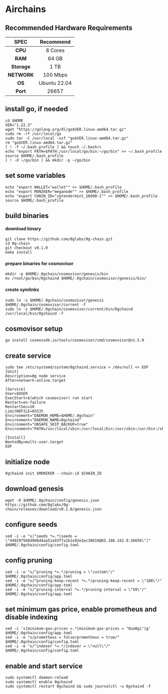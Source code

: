 # Airchains

## Recommended Hardware Requirements

|   SPEC      |       Recommend          |
| :---------: | :-----------------------:|
|   **CPU**   |        8 Cores           |
|   **RAM**   |        64 GB              |
| **Storage** |        1 TB            |
| **NETWORK** |        100 Mbps            |
|   **OS**    |        Ubuntu 22.04      |
|   **Port**  |        26657             | 

## install go, if needed

```
cd $HOME
VER="1.22.3"
wget "https://golang.org/dl/go$VER.linux-amd64.tar.gz"
sudo rm -rf /usr/local/go
sudo tar -C /usr/local -xzf "go$VER.linux-amd64.tar.gz"
rm "go$VER.linux-amd64.tar.gz"
[ ! -f ~/.bash_profile ] && touch ~/.bashrc
echo "export PATH=$PATH:/usr/local/go/bin:~/go/bin" >> ~/.bash_profile
source $HOME/.bash_profile
[ ! -d ~/go/bin ] && mkdir -p ~/go/bin
```



## set some variables

```
echo "export WALLET="wallet"" >> $HOME/.bash_profile
echo "export MONIKER="meganode"" >> $HOME/.bash_profile
echo "export CHAIN_ID="zgtendermint_16600-1"" >> $HOME/.bash_profile
source $HOME/.bash_profile
```

## build binaries
#### download binary
```
git clone https://github.com/0glabs/0g-chain.git
cd 0g-chain
git checkout v0.1.0
make install
```
#### prepare binaries for cosmovisor
```
mkdir -p $HOME/.0gchain/cosmovisor/genesis/bin
mv /root/go/bin/0gchaind $HOME/.0gchain/cosmovisor/genesis/bin/
```
#### create symlinks
```
sudo ln -s $HOME/.0gchain/cosmovisor/genesis $HOME/.0gchain/cosmovisor/current -f
sudo ln -s $HOME/.0gchain/cosmovisor/current/bin/0gchaind /usr/local/bin/0gchaind -f
```

## cosmovisor setup
```
go install cosmossdk.io/tools/cosmovisor/cmd/cosmovisor@v1.5.0
```

## create service
```
sudo tee /etc/systemd/system/0gchaind.service > /dev/null << EOF
[Unit]
Description=0g node service
After=network-online.target
 
[Service]
User=$USER
ExecStart=$(which cosmovisor) run start
Restart=on-failure
RestartSec=10
LimitNOFILE=65535
Environment="DAEMON_HOME=$HOME/.0gchain"
Environment="DAEMON_NAME=0gchaind"
Environment="UNSAFE_SKIP_BACKUP=true"
Environment="PATH=/usr/local/sbin:/usr/local/bin:/usr/sbin:/usr/bin:/sbin:/bin:/usr/games:/usr/local/games:/snap/bin:$HOME/.0gchain/cosmovisor/current/bin"
 
[Install]
WantedBy=multi-user.target
EOF
```

## initialize node
```
0gchaind init $MONIKER --chain-id $CHAIN_ID 
```
## download genesis
```
wget -O $HOME/.0gchain/config/genesis.json https://github.com/0glabs/0g-chain/releases/download/v0.1.0/genesis.json
```

## configure seeds
```
sed -i -e "s|^seeds *=.*|seeds = \"449297568d9d6d4aa51a93f7a1b1e92e1ec38619@65.108.242.9:26656\"|" $HOME/.0gchain/config/config.toml
```

## config pruning
```
sed -i -e "s/^pruning *=.*/pruning = \"custom\"/" $HOME/.0gchain/config/app.toml
sed -i -e "s/^pruning-keep-recent *=.*/pruning-keep-recent = \"100\"/" $HOME/.0gchain/config/app.toml
sed -i -e "s/^pruning-interval *=.*/pruning-interval = \"50\"/" $HOME/.0gchain/config/app.toml
```

## set minimum gas price, enable prometheus and disable indexing
```
sed -i 's|minimum-gas-prices =.*|minimum-gas-prices = "0ua0gi"|g' $HOME/.0gchain/config/app.toml
sed -i -e "s/prometheus = false/prometheus = true/" $HOME/.0gchain/config/config.toml
sed -i -e "s/^indexer *=.*/indexer = \"null\"/" $HOME/.0gchain/config/config.toml
```

## enable and start service
```
sudo systemctl daemon-reload
sudo systemctl enable 0gchaind
sudo systemctl restart 0gchaind && sudo journalctl -u 0gchaind -f
```
